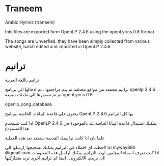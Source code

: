 # Traneem
Arabic Hymns (traneem)

this files are exported form OpenLP 2.4.6 using the openLyrics 0.8 format

The songs are Unverfied. they have been simply collected from various website, batch edited and imported in OpenLP 2.4.6




# ترانيم
ترانيم باللغة العربية 


ترانيم مجمعة من مواقع مختلفة لم يتم مراجعتها .
تم ادخالها الى برنامج openlp 2.4.6 ثم تم تصديرها الى ملفات بصيغة openLyrics 0.8  

openlp_song_database 

يحتوي على قاعدة البيانات الخاصة ببرنامج OpenLP 2.4.6 بها كل الترانيم  

اذا كنت تستخدم OpenLP 2.4.6 يمكنك استبدال قاعدة البيانا الخاصة بك بالموجودة في هذا المستودع

علما بان اذا كانت ترانيمك القديمة ستفقد بعد هذه العملية 

اذا لاحظت اي اخطاء في الترانيم يمكنك تصحيحها ,ارسلها الى myway880 @gmail.com
اذا كنت تعرف اسماء المؤلفين لهذه الترانيم يمكنك اراسل هذه المعلومات الى بريدي الالكترونى، ايضا اي ترانيم اخري تريد مشاركتها 
